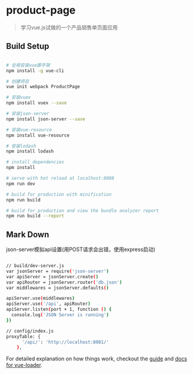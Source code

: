 # product-page

> 学习vue.js试做的一个产品销售单页面应用

## Build Setup

``` bash

# 全局安装vue脚手架
npm install -g vue-cli 

# 创建项目
vue init webpack ProductPage

# 安装vuex
npm install vuex --save

# 安装json-server
npm install json-server --save

# 安装vue-resource
npm install vue-resource

# 安装lodash
npm install lodash

# install dependencies
npm install

# serve with hot reload at localhost:8080
npm run dev

# build for production with minification
npm run build

# build for production and view the bundle analyzer report
npm run build --report
```

## Mark Down

json-server模拟api设置(用POST请求会出错，使用express启动)

``` bash

// build/dev-server.js
var jsonServer = require('json-server')
var apiServer = jsonServer.create()
var apiRouter = jsonServer.router('db.json')
var middlewares = jsonServer.defaults()

apiServer.use(middlewares)
apiServer.use('/api', apiRouter)
apiServer.listen(port + 1, function () {
  console.log('JSON Server is running')
})

// config/index.js
proxyTable: {
      '/api/': 'http://localhost:8081/'
    },

```

For detailed explanation on how things work, checkout the [guide](http://vuejs-templates.github.io/webpack/) and [docs for vue-loader](http://vuejs.github.io/vue-loader).
